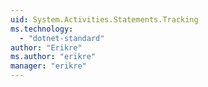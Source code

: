 ```yaml
---
uid: System.Activities.Statements.Tracking
ms.technology: 
  - "dotnet-standard"
author: "Erikre"
ms.author: "erikre"
manager: "erikre"
---
```

